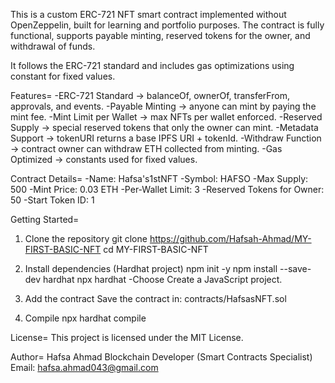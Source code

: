 This is a custom ERC-721 NFT smart contract implemented without OpenZeppelin, built for learning and portfolio purposes.
The contract is fully functional, supports payable minting, reserved tokens for the owner, and withdrawal of funds.

It follows the ERC-721 standard and includes gas optimizations using constant for fixed values.

Features=
-ERC-721 Standard → balanceOf, ownerOf, transferFrom, approvals, and events.
-Payable Minting → anyone can mint by paying the mint fee.
-Mint Limit per Wallet → max NFTs per wallet enforced.
-Reserved Supply → special reserved tokens that only the owner can mint.
-Metadata Support → tokenURI returns a base IPFS URI + tokenId.
-Withdraw Function → contract owner can withdraw ETH collected from minting.
-Gas Optimized → constants used for fixed values.

Contract Details=
-Name: Hafsa's1stNFT
-Symbol: HAFSO
-Max Supply: 500
-Mint Price: 0.03 ETH
-Per-Wallet Limit: 3
-Reserved Tokens for Owner: 50
-Start Token ID: 1

Getting Started=
1. Clone the repository
git clone https://github.com/Hafsah-Ahmad/MY-FIRST-BASIC-NFT
cd MY-FIRST-BASIC-NFT

2. Install dependencies (Hardhat project)
npm init -y
npm install --save-dev hardhat
npx hardhat
-Choose Create a JavaScript project.

3. Add the contract
Save the contract in:
contracts/HafsasNFT.sol

4. Compile
npx hardhat compile

License=
This project is licensed under the MIT License.

Author=
Hafsa Ahmad
Blockchain Developer (Smart Contracts Specialist)
Email: hafsa.ahmad043@gmail.com